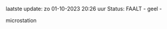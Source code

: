 laatste update: 
zo 01-10-2023 20:26   uur 
Status: FAALT - geel - 
<div class="service Y">microstation</div>